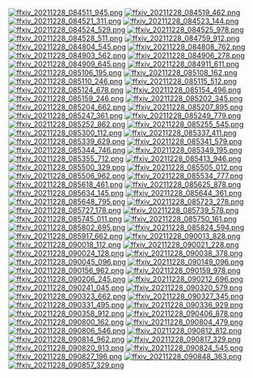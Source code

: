 [![ffxiv_20211228_084511_945.png](./image_j_thumb/ffxiv_20211228_084511_945.png.thumb.jpg)](./image_j/ffxiv_20211228_084511_945.png) 
[![ffxiv_20211228_084519_462.png](./image_j_thumb/ffxiv_20211228_084519_462.png.thumb.jpg)](./image_j/ffxiv_20211228_084519_462.png) 
[![ffxiv_20211228_084521_311.png](./image_j_thumb/ffxiv_20211228_084521_311.png.thumb.jpg)](./image_j/ffxiv_20211228_084521_311.png) 
[![ffxiv_20211228_084523_144.png](./image_j_thumb/ffxiv_20211228_084523_144.png.thumb.jpg)](./image_j/ffxiv_20211228_084523_144.png) 
[![ffxiv_20211228_084524_529.png](./image_j_thumb/ffxiv_20211228_084524_529.png.thumb.jpg)](./image_j/ffxiv_20211228_084524_529.png) 
[![ffxiv_20211228_084525_978.png](./image_j_thumb/ffxiv_20211228_084525_978.png.thumb.jpg)](./image_j/ffxiv_20211228_084525_978.png) 
[![ffxiv_20211228_084528_511.png](./image_j_thumb/ffxiv_20211228_084528_511.png.thumb.jpg)](./image_j/ffxiv_20211228_084528_511.png) 
[![ffxiv_20211228_084759_912.png](./image_j_thumb/ffxiv_20211228_084759_912.png.thumb.jpg)](./image_j/ffxiv_20211228_084759_912.png) 
[![ffxiv_20211228_084804_545.png](./image_j_thumb/ffxiv_20211228_084804_545.png.thumb.jpg)](./image_j/ffxiv_20211228_084804_545.png) 
[![ffxiv_20211228_084808_762.png](./image_j_thumb/ffxiv_20211228_084808_762.png.thumb.jpg)](./image_j/ffxiv_20211228_084808_762.png) 
[![ffxiv_20211228_084903_562.png](./image_j_thumb/ffxiv_20211228_084903_562.png.thumb.jpg)](./image_j/ffxiv_20211228_084903_562.png) 
[![ffxiv_20211228_084906_278.png](./image_j_thumb/ffxiv_20211228_084906_278.png.thumb.jpg)](./image_j/ffxiv_20211228_084906_278.png) 
[![ffxiv_20211228_084909_645.png](./image_j_thumb/ffxiv_20211228_084909_645.png.thumb.jpg)](./image_j/ffxiv_20211228_084909_645.png) 
[![ffxiv_20211228_084911_611.png](./image_j_thumb/ffxiv_20211228_084911_611.png.thumb.jpg)](./image_j/ffxiv_20211228_084911_611.png) 
[![ffxiv_20211228_085106_195.png](./image_j_thumb/ffxiv_20211228_085106_195.png.thumb.jpg)](./image_j/ffxiv_20211228_085106_195.png) 
[![ffxiv_20211228_085108_162.png](./image_j_thumb/ffxiv_20211228_085108_162.png.thumb.jpg)](./image_j/ffxiv_20211228_085108_162.png) 
[![ffxiv_20211228_085110_246.png](./image_j_thumb/ffxiv_20211228_085110_246.png.thumb.jpg)](./image_j/ffxiv_20211228_085110_246.png) 
[![ffxiv_20211228_085115_512.png](./image_j_thumb/ffxiv_20211228_085115_512.png.thumb.jpg)](./image_j/ffxiv_20211228_085115_512.png) 
[![ffxiv_20211228_085124_678.png](./image_j_thumb/ffxiv_20211228_085124_678.png.thumb.jpg)](./image_j/ffxiv_20211228_085124_678.png) 
[![ffxiv_20211228_085154_496.png](./image_j_thumb/ffxiv_20211228_085154_496.png.thumb.jpg)](./image_j/ffxiv_20211228_085154_496.png) 
[![ffxiv_20211228_085159_246.png](./image_j_thumb/ffxiv_20211228_085159_246.png.thumb.jpg)](./image_j/ffxiv_20211228_085159_246.png) 
[![ffxiv_20211228_085202_345.png](./image_j_thumb/ffxiv_20211228_085202_345.png.thumb.jpg)](./image_j/ffxiv_20211228_085202_345.png) 
[![ffxiv_20211228_085204_662.png](./image_j_thumb/ffxiv_20211228_085204_662.png.thumb.jpg)](./image_j/ffxiv_20211228_085204_662.png) 
[![ffxiv_20211228_085207_895.png](./image_j_thumb/ffxiv_20211228_085207_895.png.thumb.jpg)](./image_j/ffxiv_20211228_085207_895.png) 
[![ffxiv_20211228_085247_361.png](./image_j_thumb/ffxiv_20211228_085247_361.png.thumb.jpg)](./image_j/ffxiv_20211228_085247_361.png) 
[![ffxiv_20211228_085249_779.png](./image_j_thumb/ffxiv_20211228_085249_779.png.thumb.jpg)](./image_j/ffxiv_20211228_085249_779.png) 
[![ffxiv_20211228_085252_862.png](./image_j_thumb/ffxiv_20211228_085252_862.png.thumb.jpg)](./image_j/ffxiv_20211228_085252_862.png) 
[![ffxiv_20211228_085255_545.png](./image_j_thumb/ffxiv_20211228_085255_545.png.thumb.jpg)](./image_j/ffxiv_20211228_085255_545.png) 
[![ffxiv_20211228_085300_112.png](./image_j_thumb/ffxiv_20211228_085300_112.png.thumb.jpg)](./image_j/ffxiv_20211228_085300_112.png) 
[![ffxiv_20211228_085337_411.png](./image_j_thumb/ffxiv_20211228_085337_411.png.thumb.jpg)](./image_j/ffxiv_20211228_085337_411.png) 
[![ffxiv_20211228_085339_629.png](./image_j_thumb/ffxiv_20211228_085339_629.png.thumb.jpg)](./image_j/ffxiv_20211228_085339_629.png) 
[![ffxiv_20211228_085341_579.png](./image_j_thumb/ffxiv_20211228_085341_579.png.thumb.jpg)](./image_j/ffxiv_20211228_085341_579.png) 
[![ffxiv_20211228_085344_746.png](./image_j_thumb/ffxiv_20211228_085344_746.png.thumb.jpg)](./image_j/ffxiv_20211228_085344_746.png) 
[![ffxiv_20211228_085349_195.png](./image_j_thumb/ffxiv_20211228_085349_195.png.thumb.jpg)](./image_j/ffxiv_20211228_085349_195.png) 
[![ffxiv_20211228_085355_712.png](./image_j_thumb/ffxiv_20211228_085355_712.png.thumb.jpg)](./image_j/ffxiv_20211228_085355_712.png) 
[![ffxiv_20211228_085413_946.png](./image_j_thumb/ffxiv_20211228_085413_946.png.thumb.jpg)](./image_j/ffxiv_20211228_085413_946.png) 
[![ffxiv_20211228_085500_329.png](./image_j_thumb/ffxiv_20211228_085500_329.png.thumb.jpg)](./image_j/ffxiv_20211228_085500_329.png) 
[![ffxiv_20211228_085505_012.png](./image_j_thumb/ffxiv_20211228_085505_012.png.thumb.jpg)](./image_j/ffxiv_20211228_085505_012.png) 
[![ffxiv_20211228_085506_962.png](./image_j_thumb/ffxiv_20211228_085506_962.png.thumb.jpg)](./image_j/ffxiv_20211228_085506_962.png) 
[![ffxiv_20211228_085534_777.png](./image_j_thumb/ffxiv_20211228_085534_777.png.thumb.jpg)](./image_j/ffxiv_20211228_085534_777.png) 
[![ffxiv_20211228_085618_461.png](./image_j_thumb/ffxiv_20211228_085618_461.png.thumb.jpg)](./image_j/ffxiv_20211228_085618_461.png) 
[![ffxiv_20211228_085625_878.png](./image_j_thumb/ffxiv_20211228_085625_878.png.thumb.jpg)](./image_j/ffxiv_20211228_085625_878.png) 
[![ffxiv_20211228_085634_145.png](./image_j_thumb/ffxiv_20211228_085634_145.png.thumb.jpg)](./image_j/ffxiv_20211228_085634_145.png) 
[![ffxiv_20211228_085644_361.png](./image_j_thumb/ffxiv_20211228_085644_361.png.thumb.jpg)](./image_j/ffxiv_20211228_085644_361.png) 
[![ffxiv_20211228_085648_795.png](./image_j_thumb/ffxiv_20211228_085648_795.png.thumb.jpg)](./image_j/ffxiv_20211228_085648_795.png) 
[![ffxiv_20211228_085723_278.png](./image_j_thumb/ffxiv_20211228_085723_278.png.thumb.jpg)](./image_j/ffxiv_20211228_085723_278.png) 
[![ffxiv_20211228_085727_178.png](./image_j_thumb/ffxiv_20211228_085727_178.png.thumb.jpg)](./image_j/ffxiv_20211228_085727_178.png) 
[![ffxiv_20211228_085739_578.png](./image_j_thumb/ffxiv_20211228_085739_578.png.thumb.jpg)](./image_j/ffxiv_20211228_085739_578.png) 
[![ffxiv_20211228_085745_011.png](./image_j_thumb/ffxiv_20211228_085745_011.png.thumb.jpg)](./image_j/ffxiv_20211228_085745_011.png) 
[![ffxiv_20211228_085750_161.png](./image_j_thumb/ffxiv_20211228_085750_161.png.thumb.jpg)](./image_j/ffxiv_20211228_085750_161.png) 
[![ffxiv_20211228_085802_695.png](./image_j_thumb/ffxiv_20211228_085802_695.png.thumb.jpg)](./image_j/ffxiv_20211228_085802_695.png) 
[![ffxiv_20211228_085824_594.png](./image_j_thumb/ffxiv_20211228_085824_594.png.thumb.jpg)](./image_j/ffxiv_20211228_085824_594.png) 
[![ffxiv_20211228_085917_662.png](./image_j_thumb/ffxiv_20211228_085917_662.png.thumb.jpg)](./image_j/ffxiv_20211228_085917_662.png) 
[![ffxiv_20211228_090013_828.png](./image_j_thumb/ffxiv_20211228_090013_828.png.thumb.jpg)](./image_j/ffxiv_20211228_090013_828.png) 
[![ffxiv_20211228_090018_112.png](./image_j_thumb/ffxiv_20211228_090018_112.png.thumb.jpg)](./image_j/ffxiv_20211228_090018_112.png) 
[![ffxiv_20211228_090021_228.png](./image_j_thumb/ffxiv_20211228_090021_228.png.thumb.jpg)](./image_j/ffxiv_20211228_090021_228.png) 
[![ffxiv_20211228_090024_128.png](./image_j_thumb/ffxiv_20211228_090024_128.png.thumb.jpg)](./image_j/ffxiv_20211228_090024_128.png) 
[![ffxiv_20211228_090038_378.png](./image_j_thumb/ffxiv_20211228_090038_378.png.thumb.jpg)](./image_j/ffxiv_20211228_090038_378.png) 
[![ffxiv_20211228_090045_096.png](./image_j_thumb/ffxiv_20211228_090045_096.png.thumb.jpg)](./image_j/ffxiv_20211228_090045_096.png) 
[![ffxiv_20211228_090149_096.png](./image_j_thumb/ffxiv_20211228_090149_096.png.thumb.jpg)](./image_j/ffxiv_20211228_090149_096.png) 
[![ffxiv_20211228_090156_962.png](./image_j_thumb/ffxiv_20211228_090156_962.png.thumb.jpg)](./image_j/ffxiv_20211228_090156_962.png) 
[![ffxiv_20211228_090159_978.png](./image_j_thumb/ffxiv_20211228_090159_978.png.thumb.jpg)](./image_j/ffxiv_20211228_090159_978.png) 
[![ffxiv_20211228_090206_245.png](./image_j_thumb/ffxiv_20211228_090206_245.png.thumb.jpg)](./image_j/ffxiv_20211228_090206_245.png) 
[![ffxiv_20211228_090212_696.png](./image_j_thumb/ffxiv_20211228_090212_696.png.thumb.jpg)](./image_j/ffxiv_20211228_090212_696.png) 
[![ffxiv_20211228_090241_045.png](./image_j_thumb/ffxiv_20211228_090241_045.png.thumb.jpg)](./image_j/ffxiv_20211228_090241_045.png) 
[![ffxiv_20211228_090320_579.png](./image_j_thumb/ffxiv_20211228_090320_579.png.thumb.jpg)](./image_j/ffxiv_20211228_090320_579.png) 
[![ffxiv_20211228_090323_662.png](./image_j_thumb/ffxiv_20211228_090323_662.png.thumb.jpg)](./image_j/ffxiv_20211228_090323_662.png) 
[![ffxiv_20211228_090327_345.png](./image_j_thumb/ffxiv_20211228_090327_345.png.thumb.jpg)](./image_j/ffxiv_20211228_090327_345.png) 
[![ffxiv_20211228_090331_495.png](./image_j_thumb/ffxiv_20211228_090331_495.png.thumb.jpg)](./image_j/ffxiv_20211228_090331_495.png) 
[![ffxiv_20211228_090336_929.png](./image_j_thumb/ffxiv_20211228_090336_929.png.thumb.jpg)](./image_j/ffxiv_20211228_090336_929.png) 
[![ffxiv_20211228_090358_912.png](./image_j_thumb/ffxiv_20211228_090358_912.png.thumb.jpg)](./image_j/ffxiv_20211228_090358_912.png) 
[![ffxiv_20211228_090406_878.png](./image_j_thumb/ffxiv_20211228_090406_878.png.thumb.jpg)](./image_j/ffxiv_20211228_090406_878.png) 
[![ffxiv_20211228_090800_162.png](./image_j_thumb/ffxiv_20211228_090800_162.png.thumb.jpg)](./image_j/ffxiv_20211228_090800_162.png) 
[![ffxiv_20211228_090804_479.png](./image_j_thumb/ffxiv_20211228_090804_479.png.thumb.jpg)](./image_j/ffxiv_20211228_090804_479.png) 
[![ffxiv_20211228_090806_546.png](./image_j_thumb/ffxiv_20211228_090806_546.png.thumb.jpg)](./image_j/ffxiv_20211228_090806_546.png) 
[![ffxiv_20211228_090812_812.png](./image_j_thumb/ffxiv_20211228_090812_812.png.thumb.jpg)](./image_j/ffxiv_20211228_090812_812.png) 
[![ffxiv_20211228_090814_962.png](./image_j_thumb/ffxiv_20211228_090814_962.png.thumb.jpg)](./image_j/ffxiv_20211228_090814_962.png) 
[![ffxiv_20211228_090817_329.png](./image_j_thumb/ffxiv_20211228_090817_329.png.thumb.jpg)](./image_j/ffxiv_20211228_090817_329.png) 
[![ffxiv_20211228_090820_913.png](./image_j_thumb/ffxiv_20211228_090820_913.png.thumb.jpg)](./image_j/ffxiv_20211228_090820_913.png) 
[![ffxiv_20211228_090824_545.png](./image_j_thumb/ffxiv_20211228_090824_545.png.thumb.jpg)](./image_j/ffxiv_20211228_090824_545.png) 
[![ffxiv_20211228_090827_196.png](./image_j_thumb/ffxiv_20211228_090827_196.png.thumb.jpg)](./image_j/ffxiv_20211228_090827_196.png) 
[![ffxiv_20211228_090848_363.png](./image_j_thumb/ffxiv_20211228_090848_363.png.thumb.jpg)](./image_j/ffxiv_20211228_090848_363.png) 
[![ffxiv_20211228_090857_329.png](./image_j_thumb/ffxiv_20211228_090857_329.png.thumb.jpg)](./image_j/ffxiv_20211228_090857_329.png) 
